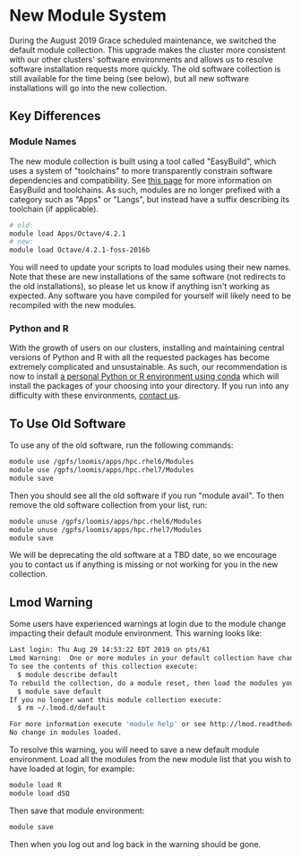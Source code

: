 # New Module System

During the August 2019 Grace scheduled maintenance, we switched the default module collection. 
This upgrade makes the cluster more consistent with our other clusters' software environments and 
allows us to resolve software installation requests more quickly. 
The old software collection is still available for the time being (see below), but all new software 
installations will go into the new collection.

## Key Differences

### Module Names

The new module collection is built using a tool called "EasyBuild", which uses a system of "toolchains" 
to more transparently constrain software dependencies and compatibility. 
See [this page](/clusters-at-yale/applications/easybuild) for more information on EasyBuild and toolchains. 
As such, modules are no longer prefixed with a category such as "Apps" or "Langs", but instead have a 
suffix describing its toolchain (if applicable).

``` bash
# old:
module load Apps/Octave/4.2.1
# new: 
module load Octave/4.2.1-foss-2016b
```

You will need to update your scripts to load modules using their new names. 
Note that these are new installations of the same software (not redirects to the old installations), so please let us know if anything isn't working as expected. 
Any software you have compiled for yourself will likely need to be recompiled with the new modules.

### Python and R

With the growth of users on our clusters, installing and maintaining central versions of Python and R with all the requested packages has become extremely complicated and unsustainable. As such, our recommendation is now to install [a personal Python or R environment using conda](/clusters-at-yale/guides/conda) which will install the packages of your choosing into your directory. If you run into any difficulty with these environments, [contact us](/#get-help).

## To Use Old Software

To use any of the old software, run the following commands:

``` bash
module use /gpfs/loomis/apps/hpc.rhel6/Modules
module use /gpfs/loomis/apps/hpc.rhel7/Modules
module save
```

Then you should see all the old software if you run "module avail". 
To then remove the old software collection from your list, run:

``` bash
module unuse /gpfs/loomis/apps/hpc.rhel6/Modules
module unuse /gpfs/loomis/apps/hpc.rhel7/Modules
module save
```

We will be deprecating the old software at a TBD date, so we encourage you to contact us if anything is missing or not working for you in the new collection.


## Lmod Warning

Some users have experienced warnings at login due to the module change impacting their default module 
environment. 
This warning looks like:

```sh
Last login: Thu Aug 29 14:53:22 EDT 2019 on pts/61
Lmod Warning:  One or more modules in your default collection have changed: "StdEnv".
To see the contents of this collection execute:
  $ module describe default
To rebuild the collection, do a module reset, then load the modules you wish, then execute:
  $ module save default
If you no longer want this module collection execute:
  $ rm ~/.lmod.d/default

For more information execute 'module help' or see http://lmod.readthedocs.org/
No change in modules loaded.

```

To resolve this warning, you will need to save a new default module environment. 
Load all the modules from the new module list that you wish to have loaded at login, for example:

```sh
module load R
module load dSQ

```

Then save that module environment:

```sh
module save
```

Then when you log out and log back in the warning should be gone.
